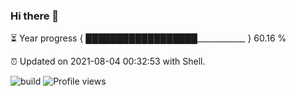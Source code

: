 ### Hi there 👋

⏳ Year progress { ██████████████████____________ } 60.16 %

⏰ Updated on 2021-08-04 00:32:53 with Shell.

![build](https://github.com/shenxianpeng/shenxianpeng/workflows/build/badge.svg) ![Profile views](https://gpvc.arturio.dev/shenxianpeng)